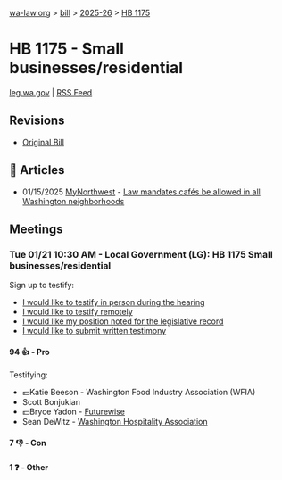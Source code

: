 [wa-law.org](/) > [bill](/bill/) > [2025-26](/bill/2025-26/) > [HB 1175](/bill/2025-26/hb/1175/)

# HB 1175 - Small businesses/residential
[leg.wa.gov](https://app.leg.wa.gov/billsummary?BillNumber=1175&Year=2025&Initiative=false) | [RSS Feed](./rss.xml)

## Revisions
* [Original Bill](1/)

## 📰 Articles
* 01/15/2025 [MyNorthwest](/org/mynorthwest/) - [Law mandates cafés be allowed in all Washington neighborhoods](https://mynorthwest.com/ktth/ktth-opinion/rantz-new-law-brings-small-cafes-to-every-washington-neighborhood-that-wants-one/4028664#:~:text=House%20Bill%201175)

## Meetings
### Tue 01/21 10:30 AM - Local Government (LG): HB 1175 Small businesses/residential
Sign up to testify:
* [I would like to testify in person during the hearing](https://app.leg.wa.gov/csi/Testifier/Add?chamber=House&mId=32521&aId=161720&caId=24894&tId=1)
* [I would like to testify remotely](https://app.leg.wa.gov/csi/Testifier/Add?chamber=House&mId=32521&aId=161720&caId=24894&tId=2)
* [I would like my position noted for the legislative record](https://app.leg.wa.gov/csi/Testifier/Add?chamber=House&mId=32521&aId=161720&caId=24894&tId=3)
* [I would like to submit written testimony](https://app.leg.wa.gov/csi/Testifier/Add?chamber=House&mId=32521&aId=161720&caId=24894&tId=4)

#### 94 👍 - Pro
Testifying:
* 💵Katie Beeson - Washington Food Industry Association (WFIA)
* Scott Bonjukian
* 💵Bryce Yadon - [Futurewise](/org/futurewise/)
* Sean DeWitz - [Washington Hospitality Association](/org/washington_hospitality_association/)

#### 7 👎 - Con

#### 1 ❓ - Other
